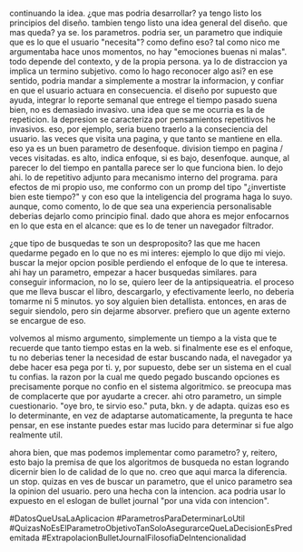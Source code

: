 continuando la idea. ¿que mas podria desarrollar? ya tengo listo los principios del diseño. tambien tengo listo una idea general del diseño. que mas queda? ya se. los parametros. podria ser, un parametro que indiquie que es lo que el usuario "necesita"? como defino eso? tal como nico me argumentaba hace unos momentos, no hay "emociones buenas ni malas". todo depende del contexto, y de la propia persona. ya lo de distraccion ya implica un termino subjetivo. como lo hago reconocer algo asi? en ese sentido, podria mandar a simplemente a mostrar la informacion, y confiar en que el usuario actuara en consecuencia. el diseño por supuesto que ayuda, integrar lo reporte semanal que entrege el tiempo pasado suena bien, no es demasiado invasivo. una idea que se me ocurria es la de repeticion. la depresion se caracteriza por pensamientos repetitivos he invasivos. eso, por ejemplo, seria bueno traerlo a la conseciencia del usuario. las veces que visita una pagina,  y que tanto se mantiene en ella.  eso ya es un buen parametro de desenfoque. division tiempo en pagina / veces visitadas.  es alto, indica enfoque, si es bajo, desenfoque. aunque, al parecer lo del tiempo en pantalla parece ser lo que funciona bien. lo dejo ahi. lo de repetitivo adjunto para mecanismo interno del programa. para efectos de mi propio uso, me conformo con un promp del tipo "¿invertiste bien este tiempo?" y con eso que la inteligencia del programa haga lo suyo. aunque, como comento, lo de que sea una experiencia personalisable deberias dejarlo como principio final. dado que ahora es mejor enfocarnos en lo que esta en el alcance: que es lo de tener un navegador filtrador. 

 ¿que tipo de busquedas te son un desproposito?
 las que me hacen quedarme pegado en lo que no es mi interes: ejemplo lo que dijo mi viejo. buscar la mejor opcion posible perdiendo el enfoque de lo que te interesa. ahi hay un parametro, empezar a hacer busquedas similares. para conseguir informacion, no lo se, quiero leer de la antipsiqueatria. el proceso que me lleva buscar el libro, descargarlo, y efectivamente leerlo, no deberia tomarme ni 5 minutos. yo soy alguien bien detallista. entonces, en aras de seguir siendolo, pero sin dejarme absorver. prefiero que un agente externo se encargue de eso. 

volvemos al mismo argumento, simplemente un tiempo a la vista que te recuerde que tanto tiempo estas en la web. si finalmente ese es el enfoque, tu no deberias tener la necesidad de estar buscando nada, el navegador ya debe hacer esa pega por ti. y, por supuesto, debe ser un sistema en el cual tu confias. la razon por la cual me quedo pegado buscando opciones es precisamente porque no confio en el sistema algoritmico. se preocupa mas de complacerte que por ayudarte a crecer. ahi otro parametro, un simple cuestionario. "oye bro, te sirvio eso." puta, bkn. y de adapta. quizas eso es lo determinante, en vez de adaptarse automaticamente, la pregunta te hace pensar, en ese instante puedes estar mas lucido para determinar si fue algo realmente util. 

ahora bien, que mas podemos implementar como parametro? y, reitero, esto bajo la premisa de que los algoritmos de busqueda no estan logrando dicernir bien lo de calidad de lo que no. creo que aqui marca la diferencia. un stop. quizas en ves de buscar un parametro, que el unico parametro sea la opinion del usuario. pero una hecha con la intencion. aca podria usar lo expuesto en el eslogan de bullet journal "por una vida con intencion".

#DatosQueUsaLaAplicacion 
#ParametrosParaDeterminarLoUtil
#QuizasNoEsElParametroObjetivoTanSoloAsegurarceQueLaDecisionEsPredemitada
#ExtrapolacionBulletJournalFilosofiaDeIntencionalidad 

